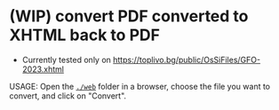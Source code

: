 # (WIP) convert PDF converted to XHTML back to PDF

- Currently tested only on https://toplivo.bg/public/OsSiFiles/GFO-2023.xhtml

USAGE: Open the [`./web`](./web) folder in a browser, choose the file you want to convert, and click on "Convert".
